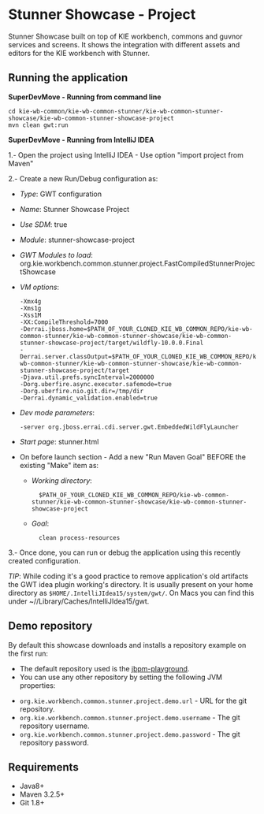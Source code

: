 Stunner Showcase - Project
==========================

Stunner Showcase built on top of KIE workbench, commons and guvnor services and screens. It shows the integration with different assets and editors for the KIE workbench with Stunner.                                            

Running the application
-----------------------

**SuperDevMove - Running from command line**                                          

    cd kie-wb-common/kie-wb-common-stunner/kie-wb-common-stunner-showcase/kie-wb-common-stunner-showcase-project
    mvn clean gwt:run

**SuperDevMove - Running from IntelliJ IDEA**                                          

1.- Open the project using IntelliJ IDEA - Use option "import project from Maven"                 
  
2.- Create a new Run/Debug configuration as:                
  - *Type*: GWT configuration                  
  - *Name*: Stunner Showcase Project                     
  - *Use SDM*: true                  
  - *Module*: stunner-showcase-project             
  - *GWT Modules to load*: org.kie.workbench.common.stunner.project.FastCompiledStunnerProjectShowcase             
  - *VM options*: 
        
        -Xmx4g
        -Xms1g
        -Xss1M
        -XX:CompileThreshold=7000
        -Derrai.jboss.home=$PATH_OF_YOUR_CLONED_KIE_WB_COMMON_REPO/kie-wb-common-stunner/kie-wb-common-stunner-showcase/kie-wb-common-stunner-showcase-project/target/wildfly-10.0.0.Final
        -Derrai.server.classOutput=$PATH_OF_YOUR_CLONED_KIE_WB_COMMON_REPO/kie-wb-common-stunner/kie-wb-common-stunner-showcase/kie-wb-common-stunner-showcase-project/target
        -Djava.util.prefs.syncInterval=2000000
        -Dorg.uberfire.async.executor.safemode=true
        -Dorg.uberfire.nio.git.dir=/tmp/dir
        -Derrai.dynamic_validation.enabled=true
                      
  - *Dev mode parameters*: 
        
        -server org.jboss.errai.cdi.server.gwt.EmbeddedWildFlyLauncher
                      
  - *Start page*: stunner.html                  
  
  - On before launch section - Add a new "Run Maven Goal" BEFORE the existing "Make" item as:                
    - *Working directory*: 
        
            $PATH_OF_YOUR_CLONED_KIE_WB_COMMON_REPO/kie-wb-common-stunner/kie-wb-common-stunner-showcase/kie-wb-common-stunner-showcase-project
                          
    - *Goal*: 
        
            clean process-resources                 
  
3.- Once done, you can run or debug the application using this recently created configuration.                   
  
*TIP*: While coding it's a good practice to remove application's old artifacts the GWT idea plugin working's directory. It is usually present on your home directory as `$HOME/.IntelliJIdea15/system/gwt/`. On Macs you can find this under ~//Library/Caches/IntelliJIdea15/gwt.

Demo repository
---------------

By default this showcase downloads and installs a repository example on the first run:           
              
* The default repository used is the [jbpm-playground](https://github.com/guvnorngtestuser1/jbpm-console-ng-playground-kjar.git).              
* You can use any other repository by setting the following JVM properties:              
- `org.kie.workbench.common.stunner.project.demo.url` - URL for the git repository.               
- `org.kie.workbench.common.stunner.project.demo.username` - The git repository username.               
- `org.kie.workbench.common.stunner.project.demo.password` - The git repository password.              

Requirements
------------
* Java8+          
* Maven 3.2.5+       
* Git 1.8+        
